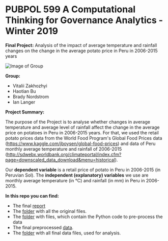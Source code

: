 # PUBPOL 599 A Computational Thinking for Governance Analytics - Winter 2019

**Final Project:** Analysis of the impact of average temperature and rainfall changes on the change in the average potato price in Peru in 2006-2015 years

![Image of Group](https://raw.githubusercontent.com/vzakhozhyi/599-A-Final-Project/master/teamPhoto.png)

**Group:**
* Vitalii Zakhozhyi
* Haotian Bu
* Brady Nordstrom
* Ian Langer

**Project Summary:**

The purpose of the Project is to analyse whether changes in average temperature and average level of rainfall affect the change in the average price on potatoes in Peru in 2006-2015 years. For that, we used the retail potato prices data from the World Food Program's Global Food Prices data (https://www.kaggle.com/jboysen/global-food-prices) and data of Peru monthly average temperature and rainfall of 2006-2015 (http://sdwebx.worldbank.org/climateportal/index.cfm?page=downscaled_data_download&menu=historical).

Our **dependent variable** is a retail price of potato in Peru in 2006-2015 (in Peruvian Sol). The **independent (explanatory) variables** we use are monthly average temperature (in °C) and rainfall (in mm) in Peru in 2006-2015.

**In this repo you can find:**
* The final [report](https://htmlpreview.github.io/?https://github.com/vzakhozhyi/599-A-Final-Project/blob/master/Computational_Thinking_Final_Analytic.html)
* The [folder](https://github.com/vzakhozhyi/599-A-Final-Project/tree/master/Data%20Original) with all the original files.
* The [folder](https://github.com/vzakhozhyi/599-A-Final-Project/tree/master/Data%20Preprocessing%20Code) with files, which contain the Python code to pre-process the data
* The final preprocessed [data](https://raw.githubusercontent.com/vzakhozhyi/599-A-Final-Project/master/Data%20Final/DataFinal.csv).
* The [folder](https://github.com/vzakhozhyi/599-A-Final-Project/tree/master/Data%20Final) with all final data files, used for analysis. 
